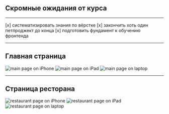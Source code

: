 ## Скромные ожидания от курса

---

[x] систематизировать знания по вёрстке
[x] закончить хоть один петпроджект до конца
[x] подготовить фундамент к обучению фронтенда

---

## Главная страница

![main page on iPhone](https://github.com/zlydenko/verstka/tree/dev/preview/main/iphone.png?raw=true "main page on iPhone")
![main page on iPad](https://github.com/zlydenko/verstka/tree/dev/preview/main/ipad.png?raw=true "main page on iPad")
![main page on laptop](https://github.com/zlydenko/verstka/tree/dev/preview/main/laptop.png?raw=true "main page on laptop")

---

## Страница ресторана

![restaurant page on iPhone](https://github.com/zlydenko/verstka/tree/dev/preview/restaurant/iphone.png?raw=true "restaurant page on iPhone")
![restaurant page on iPad](https://github.com/zlydenko/verstka/tree/dev/preview/restaurant/ipad.png?raw=true "restaurant page on iPad")
![restaurant page on laptop](https://github.com/zlydenko/verstka/tree/dev/preview/restaurant/laptop.png?raw=true "restaurant page on laptop")
